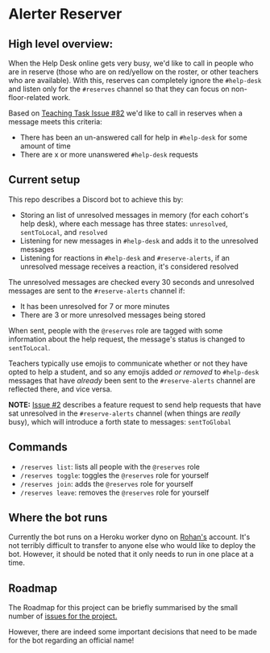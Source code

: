 # Alerter Reserver

## High level overview:

When the Help Desk online gets very busy, we'd like to call in people who are in reserve (those who are on red/yellow on the roster, or other teachers who are available). With this, reserves can completely ignore the `#help-desk` and listen only for the `#reserves` channel so that they can focus on non-floor-related work.

Based on [Teaching Task Issue #82](https://github.com/dev-academy-programme/teaching-tasks/issues/82) we'd like to call in reserves when a message meets this criteria:

- There has been an un-answered call for help in `#help-desk` for some amount of time
- There are x or more unanswered `#help-desk` requests

## Current setup

This repo describes a Discord bot to achieve this by:

- Storing an list of unresolved messages in memory (for each cohort's help desk), where each message has three states: `unresolved`, `sentToLocal`, and `resolved`
- Listening for new messages in `#help-desk` and adds it to the unresolved messages
- Listening for reactions in `#help-desk` and `#reserve-alerts`, if an unresolved message receives a reaction, it's considered resolved

The unresolved messages are checked every 30 seconds and unresolved messages are sent to the `#reserve-alerts` channel if:

- It has been unresolved for 7 or more minutes
- There are 3 or more unresolved messages being stored

When sent, people with the `@reserves` role are tagged with some information about the help request, the message's status is changed to `sentToLocal`.

Teachers typically use emojis to communicate whether or not they have opted to help a student, and so any emojis added _or removed_ to `#help-desk` messages that have _already_ been sent to the `#reserve-alerts` channel are reflected there, and vice versa.

**NOTE:** [Issue #2](https://github.com/enspiral-dev-academy/reserves-script/issues/2) describes a feature request to send help requests that have sat unresolved in the `#reserve-alerts` channel (when things are _really_ busy), which will introduce a forth state to messages: `sentToGlobal`

## Commands

- `/reserves list`: lists all people with the `@reserves` role
- `/reserves toggle`: toggles the `@reserves` role for yourself
- `/reserves join`: adds the `@reserves` role for yourself
- `/reserves leave`: removes the `@reserves` role for yourself

## Where the bot runs

Currently the bot runs on a Heroku worker dyno on [Rohan's](https://github.com/rohan-fowlerharper) account. It's not terribly difficult to transfer to anyone else who would like to deploy the bot. However, it should be noted that it only needs to run in one place at a time.

## Roadmap

The Roadmap for this project can be briefly summarised by the small number of [issues for the project.](https://github.com/enspiral-dev-academy/reserves-script/issues)

However, there are indeed some important decisions that need to be made for the bot regarding an official name!

